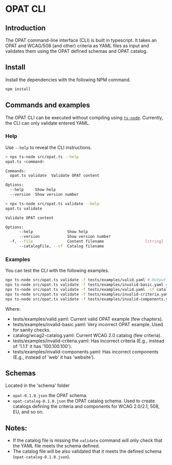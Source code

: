 # OPAT CLI

## Introduction

The OPAT command-line interface (CLI) is built in typescript. It takes an OPAT and WCAG/508 (and other) criteria as YAML files as input and validates them using the OPAT defined schemas and OPAT catalog.

## Install

Install the dependencies with the following NPM command.

```bash
npm install
```

## Commands and examples

The OPAT CLI can be executed without compiling using [`ts-node`](https://typestrong.org/ts-node/). Currently, the CLI can only validate entered YAML.

### Help

Use `--help` to reveal the CLI instructions.

```bash
> npx ts-node src/opat.ts --help
opat.ts <command>

Commands:
  opat.ts validate  Validate OPAT content

Options:
  --help     Show help                                                 [boolean]
  --version  Show version number                                       [boolean]

> npx ts-node src/opat.ts validate --help
opat.ts validate

Validate OPAT content

Options:
      --help               Show help                                   [boolean]
      --version            Show version number                         [boolean]
  -f, --file               Content filename                  [string] [required]
      --catalogFile, --cf  Catalog filename                             [string]
```

### Examples

You can test the CLI with the following examples.

```bash
npx ts-node src/opat.ts validate -f tests/examples/valid.yaml # Output: Valid!
npx ts-node src/opat.ts validate -f tests/examples/invalid-basic.yaml # Output: Invalid: ...
npx ts-node src/opat.ts validate -f tests/examples/valid.yaml -cf catalog/wcag2-catalog.yaml # Output: Valid!
npx ts-node src/opat.ts validate -f tests/examples/invalid-criteria.yaml -cf catalog/wcag2-catalog.yaml # Output: Invalid: ...
npx ts-node src/opat.ts validate -f tests/examples/invalid-components.yaml --cf catalog/wcag2-catalog.yaml # Output: Invalid: ...
```

Where:

- tests/examples/valid.yaml: Current valid OPAT example (few chapters).
- tests/examples/invalid-basic.yaml: Very incorrect OPAT example. Used for sanity checks.
- catalog/wcag2-catalog.yaml: Current WCAG 2.0 catalog (few criteria).
- tests/examples/invalid-criteria.yaml: Has incorrect criteria (E.g., instead of '1.1.1' it has '100.100.100').
- tests/examples/invalid-components.yaml: Has incorrect components (E.g., instead of 'web' it has 'website').

## Schemas

Located in the 'schema' folder

- `opat-0.1.0.json` the OPAT schema.
- `opat-catalog-0.1.0.json` the OPAT catalog schema. Used to create catalogs defining the criteria and components for WCAG 2.0/2.1, 508, EU, and so on.

## Notes:

- If the catalog file is missing the `validate` command will only check that the YAML file meets the schema defined.
- The catalog file will be also validated that it meets the defined schema (`opat-catalog-0.1.0.json`).
